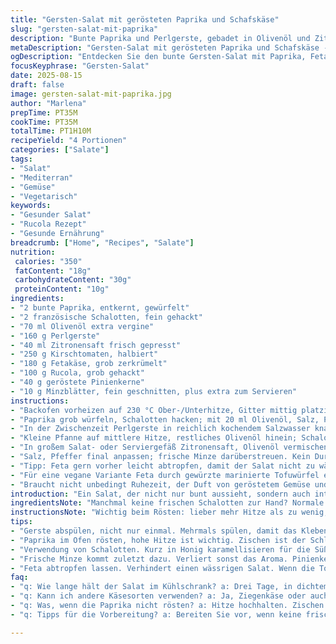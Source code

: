 ```yaml
---
title: "Gersten-Salat mit gerösteten Paprika und Schafskäse"
slug: "gersten-salat-mit-paprika"
description: "Bunte Paprika und Perlgerste, gebadet in Olivenöl und Zitrone, treffen auf cremigen Feta und frische Minze. Die gerösteten Paprika bringen ein rauchiges Aroma, das durch den säuerlichen Zitronensaft lebendig wird. Roquette wird durch knackige Radieschenscheiben ersetzt für mehr Biss. Ein Hauch von gerösteten Pinienkernen sorgt für nussige Wärme, alternative zum typischen Olivenglück. Ursprünglich dauert das Rösten 30 Minuten, doch auf visuelle Hinweise achten – wenn die Paprika Blasen werfen und dunkel werden, ist der Moment. Wichtig: Gerste gründlich abspülen um Stärkeglanz zu mindern. Ein kleiner Küchenkniff: Schalotten kurz in Honig karamellisieren für Süße, statt sie roh einzusetzen."
metaDescription: "Gersten-Salat mit gerösteten Paprika und Schafskäse - ein Geschmackserlebnis mit vielen Aromen und Texturen"
ogDescription: "Entdecken Sie den bunte Gersten-Salat mit Paprika, Feta und Minze, frische Aromen vereint auf dem Teller"
focusKeyphrase: "Gersten-Salat"
date: 2025-08-15
draft: false
image: gersten-salat-mit-paprika.jpg
author: "Marlena"
prepTime: PT35M
cookTime: PT35M
totalTime: PT1H10M
recipeYield: "4 Portionen"
categories: ["Salate"]
tags:
- "Salat"
- "Mediterran"
- "Gemüse"
- "Vegetarisch"
keywords:
- "Gesunder Salat"
- "Rucola Rezept"
- "Gesunde Ernährung"
breadcrumb: ["Home", "Recipes", "Salate"]
nutrition: 
 calories: "350"
 fatContent: "18g"
 carbohydrateContent: "30g"
 proteinContent: "10g"
ingredients:
- "2 bunte Paprika, entkernt, gewürfelt"
- "2 französische Schalotten, fein gehackt"
- "70 ml Olivenöl extra vergine"
- "160 g Perlgerste"
- "40 ml Zitronensaft frisch gepresst"
- "250 g Kirschtomaten, halbiert"
- "180 g Fetakäse, grob zerkrümelt"
- "100 g Rucola, grob gehackt"
- "40 g geröstete Pinienkerne"
- "10 g Minzblätter, fein geschnitten, plus extra zum Servieren"
instructions:
- "Backofen vorheizen auf 230 °C Ober-/Unterhitze, Gitter mittig platzieren."
- "Paprika grob würfeln, Schalotten hacken; mit 20 ml Olivenöl, Salz, Pfeffer auf einem mit Backpapier ausgelegten Blech vermengen, leicht andrücken damit viel Kontakt entsteht. Ab in den Ofen. Nach ca. 25 Minuten überprüfen – Paprika sollte Blasen werfen, Stellen werden dunkel. Dabei ein- bis zweimal wenden, damit alles gleichmäßig brät und nicht verbrennt."
- "In der Zwischenzeit Perlgerste in reichlich kochendem Salzwasser knapp 35 Minuten köcheln, bis sie weich, aber noch leicht bissfest ist. Tropfnass abschütten, mit kaltem Wasser abbürsten um restliche Stärke abzuwaschen und das Kleben zu verhindern. Abtropfen lassen, sonst wird der Salat matschig."
- "Kleine Pfanne auf mittlere Hitze, restliches Olivenöl hinein; Schalotten gleich darin kurz mit 1 TL Honig glasig karamellisieren lassen statt roh zu verwenden – macht Süße und Rundung, vertieft den Geschmack."
- "In großem Salat- oder Serviergefäß Zitronensaft, Olivenöl vermischen; dann die abgekühlte Gerste dazugeben, Paprika und Schalotten unterheben. Nun halbe Tomaten, Feta, Rucola und Pinienkerne dazugeben. Gut durchmengen – Finger probe"
- "Salz, Pfeffer final anpassen; frische Minze darüberstreuen. Kein Durchziehen notwendig, rasanter Genuss erwünscht. Rest im Kühlschrank 3 Tage tauglich in dichtem Gefäß."
- "Tipp: Feta gern vorher leicht abtropfen, damit der Salat nicht zu wässrig wird. Wenn Tomaten sehr saftig sind, die Menge vorsichtig dosieren."
- "Für eine vegane Variante Feta durch gewürzte marinierte Tofuwürfel ersetzen; Rosmarin statt Minze ausprobieren, anders, aber spannend."
- "Braucht nicht unbedingt Ruhezeit, der Duft von geröstetem Gemüse und Zitronenfrische ist sofort präsent. Schöne Kombination von weich, knackig, würzig und frisch."
introduction: "Ein Salat, der nicht nur bunt aussieht, sondern auch intensiv schmeckt, dank gerösteter Paprika und cremigem Feta. Perlgerste bringt angenehme Substanz, ohne zu dominant zu sein, und ist für mich eine willkommene Abwechslung zu Quinoa oder Couscous. Beim letzten Mal habe ich Pinienkerne geröstet und das Aroma hat eine tiefe, warme Note gegeben, die wunderbar mit der frischen Minze harmoniert. Die Zitronensäure sorgt für die nötige Frische, ohne zu sauer zu sein. Frische Radieschen ergänzen Knock und bringen Textur, die ich bei typischen Salaten vermisse. Gerichte wie dieses sind für mich mehr als bloße Rezepte – sie sind eine Symphonie aus Farben, Gerüchen und Texturen, die Körper wie Seele nähren."
ingredientsNote: "Manchmal keine frischen Schalotten zur Hand? Normale Zwiebeln gehen auch, dann jedoch kürzer garen oder roh fein hacken wie im Original. Die Menge Olivenöl kann je nach Geschmack und Qualität variieren – lieber gutes Öl verwenden, da es der Motor des Aromas ist. Die gerösteten Paprika wollen nicht einfach nur gar, sondern sollen fast karamellisieren, also Augen auf die Farbe und Blasen achten. Perlgerste spült man am besten mehrfach, das mildert die Stärke. Frische Minze nimmt man besser zuletzt, sonst verliert sie ihre Kraft. Pinienkerne werden oft vergessen, sind aber Hauptbestandteil der Textur und des Geschmacks; Ersatz: kurz geröstete, grob gehackte Mandeln oder Walnüsse."
instructionsNote: "Wichtig beim Rösten: lieber mehr Hitze als zu wenig, die Paprika sollen laut zischen und knistern, das ist Aromaentwicklung. Nicht nur die Zeit im Auge behalten, sondern das Auge selbst: Blasen, dunkel werdende Haut, leichte Röstnoten. Die Gerste braucht nicht mehr als bissfest sein – bei zu langem Kochen verliert man die Struktur, wird matschig und der Salat kippt. Schalotten karamellisieren spart Süße und Balance; roh können sie zu scharf sein. Das Mixing am Ende macht den Unterschied, alles gleichmäßig anfeuchten, aber nicht ertränken. Minze und Pinienkerne zuletzt, damit Aromen frisch und die Textur knusprig bleibt. Reste schmecken durchgezogen noch intensiver, falls was übrig bleibt – also Dosen anschließen. Temperaturunterschiede beim Servieren beachten; lauwarm eignet sich gut, Kühlschranksalat manchmal zu stumpf."
tips:
- "Gerste abspülen, nicht nur einmal. Mehrmals spülen, damit das Kleben und die Stärke verschwinden. Achten Sie auf die bissfeste Konsistenz, beim Kochen."
- "Paprika im Ofen rösten, hohe Hitze ist wichtig. Zischen ist der Schlüssel. Dunkle Stellen zeigen an, dass sie karamellisieren. Ein- bis zweimal wenden, damit alles gleichmäßig bräunt."
- "Verwendung von Schalotten. Kurz in Honig karamellisieren für die Süße. Verleiht dem Salat Tiefe. Roh wäre zu scharf. Testen Sie mit einer kleinen Menge."
- "Frische Minze kommt zuletzt dazu. Verliert sonst das Aroma. Pinienkerne ebenso, knusprig bis zum Schluss. Wenn es bleibt, im Kühlschrank aufbewahren."
- "Feta abtropfen lassen. Verhindert einen wässrigen Salat. Wenn die Tomaten saftig sind, vorsichtig dosieren. Alternativ könnte Tofu verwendet werden für eine vegane Version."
faq:
- "q: Wie lange hält der Salat im Kühlschrank? a: Drei Tage, in dichtem Gefäß. Aroma bleibt erhalten. Aber Rucola wird etwas weich."
- "q: Kann ich andere Käsesorten verwenden? a: Ja, Ziegenkäse oder auch Tofu für vegan. Testen Sie, was Ihnen besser gefällt."
- "q: Was, wenn die Paprika nicht rösten? a: Hitze hochhalten. Zischen hören, Augene fokusieren. Blasen sind Zeichen für perfekten Röstgrad."
- "q: Tipps für die Vorbereitung? a: Bereiten Sie vor, wenn keine frischen Schalotten verfügbar. Normale Zwiebeln sind okay, aber kürzer garen."

---
```

